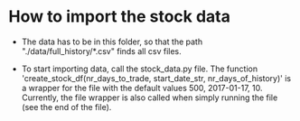 How to import the stock data
===

- The data has to be in this folder, so that the path "./data/full_history/*.csv" finds all csv files.

- To start importing data, call the stock_data.py file. The function 'create_stock_df(nr_days_to_trade, start_date_str, nr_days_of_history)' is a wrapper for the file with the default values 500, 2017-01-17, 10. Currently, the file wrapper is also called when simply running the file (see the end of the file).
